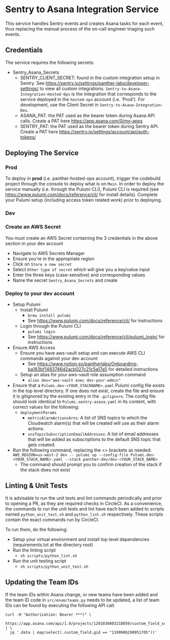 # Sentry to Asana Integration Service

This service handles Sentry events and creates Asana tasks for each event, thus replacing
the manual process of the on-call engineer triaging such events.

## Credentials ##
The service requires the following secrets:
 - Sentry_Asana_Secrets
    - SENTRY_CLIENT_SECRET: found in the custom integration setup in Sentry. See https://sentry.io/settings/panther-labs/developer-settings/ to view all custom integrations. `Sentry-to-Asana-Integration-Hosted-Ops` is the integration that corresponds to the service deployed in the `hosted-ops` account (i.e. 'Prod'). For development, use the Client Secret in `Sentry-to-Asana-Integration-Dev`.
    - ASANA_PAT: the PAT used as the bearer token during Asana API calls. Create a PAT here https://app.asana.com/0/my-apps
    - SENTRY_PAT: the PAT used as the bearer token during Sentry API. Create a PAT here https://sentry.io/settings/account/api/auth-tokens/


## Deploying The Service ##

### Prod ###
To deploy in **prod** (i.e. panther-hosted-ops account), trigger the codebuild project through the console to deploy what is on `Main`.
In order to deploy the service manually (i.e. through the Pulumi CLI), Pulumi CLI is required (see https://www.pulumi.com/docs/reference/cli/ for install details). Complete your Pulumi setup (including access token related work) prior to deploying.

### Dev ###

### Create an AWS Secret
You must create an AWS Secret containing the 3 credentials in the above section in your dev account
- Navigate to AWS Secrets Manager
- Ensure you're in the appropriate region
- Click on `Store a new secret`
- Select `Other type of secret` which will give you a key/value input
- Enter the three keys (case-sensitive) and corresponding values
- Name the secret `Sentry_Asana_Secrets` and create

### Deploy to your dev account
- Setup Pulumi 
    - Install Pulumi
        - `brew install pulumi`
        - See https://www.pulumi.com/docs/reference/cli/ for instructions
    - Login through the Pulumi CLI
        - `pulumi login`
        - See https://www.pulumi.com/docs/reference/cli/pulumi_login/ for instructions
- Ensure AWS Access
    - Ensure you have aws-vault setup and can execute AWS CLI commands against your dev account
        - See https://www.notion.so/pantherlabs/Onboarding-ba183bf1483746d2acb027c21c5a17a5 for detailed instructions 
    - Setup an alias for your aws-vault role assumption command
        - `alias dev="aws-vault exec dev-your-admin"`
- Ensure that a `Pulumi.dev-<YOUR_STACKNAME>.yaml` Pulumi config file exists in the top level directory. If one does not exist, create the file and ensure it is gitignored by the existing entry in the `.gitignore`. The config file should look identical to `Pulumi.sentry-asana.yaml` in its content, with correct values for the following:
    - `deploymentParams`
        - `metricAlarmActionsArns`: A list of SNS topics to which the Cloudwatch alarm(s) that will be created will use as their alarm actions.
        - `snsTopicSubscriptionEmailAddresses`: A list of email addresses that will be added as subscriptions to the default SNS topic that gets created.
- Run the following command, replacing the <> brackets as needed: `AWS_REGION=us-west-2 dev -- pulumi up --config-file Pulumi.dev-<YOUR_STACK_NAME>.yaml --stack panther-dev/dev-<YOUR_STACK_NAME>`
    - The command should prompt you to confirm creation of the stack if the stack does not exist

## Linting & Unit Tests ##
It is advisable to run the unit tests and lint commands periodically and prior to opening a PR, as they are required checks in CircleCI. As a convenience, the commands to run the unit tests and lint have each been added to scripts named `python_unit_test.sh` and `python_lint.sh` respectively. These scripts contain the exact commands run by CircleCI.

To run them, do the following:
- Setup your virtual environment and install top level dependencies (requirements.txt at the directory root)
- Run the linting script
   - `sh scripts/python_lint.sh`
- Run the unit testing script
   - `sh scripts/python_unit_test.sh`

## Updating the Team IDs ##
If the team IDs within Asana change, or new teams have been added and the team ID code in `src/enum/teams.py` needs to be updated, a list of team IDs can be found by executing the following API call:
```
curl -H "Authorization: Bearer ***)" \
  https://app.asana.com/api/1.0/projects/1201030803218059/custom_field_settings | \
  jq '.data | map(select(.custom_field.gid == "1199906290951705"))' 
```
